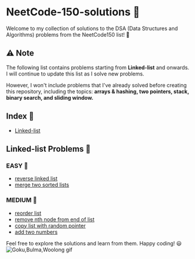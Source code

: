 # NeetCode-150-solutions :rocket:

Welcome to my collection of solutions to the DSA (Data Structures and Algorithms) problems from the NeetCode150 list! :notebook:
## :warning: Note

The following list contains problems starting from **Linked-list** and onwards. I will continue to update this list as I solve new problems.

However, I won't include problems that I've already solved before creating this repository, including the topics: **arrays & hashing, two pointers, stack, binary search, and sliding window.**

## Index :bookmark_tabs:

- [Linked-list](#linked-list)

## <a name="linked-list"></a>Linked-list Problems :link:

### EASY :baby_chick:

- [reverse linked list](linked-list/206.reverse-linked-list)
- [merge two sorted lists](linked-list/21.merge-two-sorted-lists)

### MEDIUM :turtle:

- [reorder list](linked-list/143.reorder-list)
- [remove nth node from end of list](linked-list/19.remove-nth-node-from-end-of-list)
- [copy list with random pointer](linked-list/138.copy-list-with-random-pointer)
- [add two numbers](linked-list/2.add-two-numbers)

Feel free to explore the solutions and learn from them. Happy coding! :smiley:
![Goku,Bulma,Woolong gif](https://media.giphy.com/media/9JxRQ6NOf1orK/giphy.gif)
